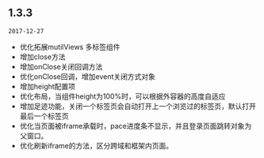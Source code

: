 ## 1.3.3

`2017-12-27`

<content>

- 优化拓展mutilViews 多标签组件
- 增加close方法
- 增加onClose关闭回调方法
- 优化onClose回调，增加event关闭方式对象
- 增加height配置项
- 优化布局，当组件height为100%时，可以根据外容器的高度自适应
- 增加足迹功能，关闭一个标签页会自动打开上一个浏览过的标签页，默认打开最后一个标签页
- 优化当页面被iframe承载时，pace进度条不显示，并且登录页面跳转对象为父窗口。
- 优化刷新iframe的方法，区分跨域和框架内页面。

</content>

</timeline>



